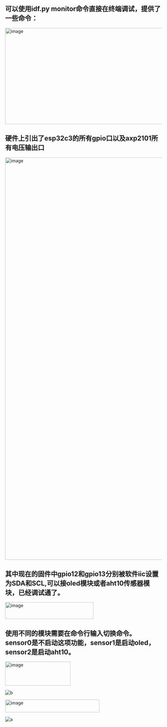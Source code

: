 ## 可以使用idf.py monitor命令直接在终端调试，提供了一些命令：  

<img width="543" height="309" alt="image" src="https://github.com/user-attachments/assets/e5123a74-b407-4f51-9ddc-47d954390d39" />  

## 硬件上引出了esp32c3的所有gpio口以及axp2101所有电压输出口  

<img width="825" height="1293" alt="image" src="https://github.com/user-attachments/assets/48ad0e72-d108-4594-837c-4ac01fb47092" />  

## 其中现在的固件中gpio12和gpio13分别被软件iic设置为SDA和SCL,可以接oled模块或者aht10传感器模块，已经调试通了。  

<img width="284" height="54" alt="image" src="https://github.com/user-attachments/assets/8f64795b-6352-4e43-b03c-290f2851fb4a" />  

## 使用不同的模块需要在命令行输入切换命令。sensor0是不启动这项功能，sensor1是启动oled，sensor2是启动aht10。  

<img width="210" height="77" alt="image" src="https://github.com/user-attachments/assets/86dec02d-a2c6-49ac-be04-1abb79557640" />  

![b](https://github.com/user-attachments/assets/5c50341d-ce96-425e-b264-8cb5b0605dc9)

<img width="303" height="41" alt="image" src="https://github.com/user-attachments/assets/dc7ea016-e02b-4e15-9648-35daebe7c11a" />  

![a](https://github.com/user-attachments/assets/583ae89d-1f2f-450a-9062-e60487c94345)


